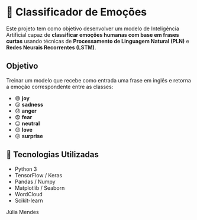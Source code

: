 #  🤖 Classificador de Emoções

Este projeto tem como objetivo desenvolver um modelo de Inteligência Artificial capaz de **classificar emoções humanas com base em frases curtas** usando técnicas de **Processamento de Linguagem Natural (PLN)** e **Redes Neurais Recorrentes (LSTM)**.

##  Objetivo

Treinar um modelo que recebe como entrada uma frase em inglês e retorna a emoção correspondente entre as classes:

- 😄 **joy**
- 😢 **sadness**
- 😠 **anger**
- 😨 **fear**
- 😐 **neutral**
- 😍 **love**
- 😖 **surprise**

## 🔧 Tecnologias Utilizadas

- Python 3
- TensorFlow / Keras
- Pandas / Numpy
- Matplotlib / Seaborn
- WordCloud
- Scikit-learn

Júlia Mendes
